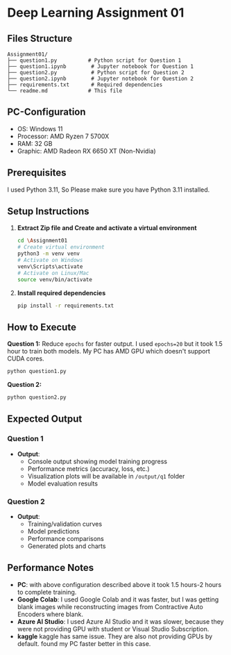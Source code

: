 # Deep Learning Assignment 01

## Files Structure

```
Assignment01/
├── question1.py          # Python script for Question 1
├── question1.ipynb        # Jupyter notebook for Question 1
├── question2.py           # Python script for Question 2
├── question2.ipynb        # Jupyter notebook for Question 2
├── requirements.txt       # Required dependencies
└── readme.md             # This file
```

## PC-Configuration

- OS: Windows 11
- Processor: AMD Ryzen 7 5700X
- RAM: 32 GB
- Graphic: AMD Radeon RX 6650 XT (Non-Nvidia)

## Prerequisites

I used Python 3.11, So Please make sure you have Python 3.11 installed.

## Setup Instructions

1. **Extract Zip file and Create and activate a virtual environment**

   ```bash
   cd \Assignment01
   # Create virtual environment
   python3 -m venv venv
   # Activate on Windows
   venv\Scripts\activate
   # Activate on Linux/Mac
   source venv/bin/activate
   ```

2. **Install required dependencies**

   ```bash
   pip install -r requirements.txt
   ```

## How to Execute

**Question 1:** Reduce `epochs` for faster output. I used `epochs=20` but it took 1.5 hour to train both models. My PC has AMD GPU which doesn't support CUDA cores.

```bash
python question1.py
```

**Question 2:**

```bash
python question2.py
```

## Expected Output

### Question 1

- **Output**:
  - Console output showing model training progress
  - Performance metrics (accuracy, loss, etc.)
  - Visualization plots will be available in `/output/q1` folder
  - Model evaluation results

### Question 2

- **Output**:
  - Training/validation curves
  - Model predictions
  - Performance comparisons
  - Generated plots and charts

## Performance Notes

- **PC**: with above configuration described above it took 1.5 hours-2 hours to complete training.
- **Google Colab**: I used Google Colab and it was faster, but I was getting blank images while reconstructing images from Contractive Auto Encoders where blank.
- **Azure AI Studio**: I used Azure AI Studio and it was slower, because they were not providing GPU with student or Visual Studio Subscription.
- **kaggle** kaggle has same issue. They are also not providing GPUs by default. found my PC faster better in this case.
